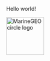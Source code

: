 Hello world!

<img src="/assets/img/MarineGEO_logo.png" alt="MarineGEO circle logo" style="height: 100px; width:100px;"/>
